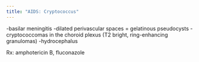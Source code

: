 ```yaml
---
title: "AIDS: Cryptococcus"
---
```

-basilar meningitis
-dilated perivascular spaces = gelatinous pseudocysts
-cryptococcomas in the choroid plexus (T2 bright, ring-enhancing granulomas)
-hydrocephalus

Rx: amphotericin B, fluconazole

